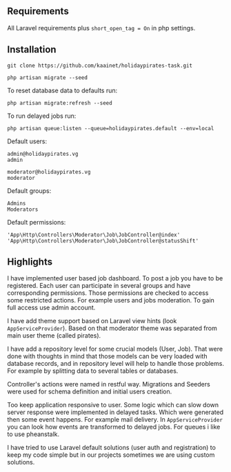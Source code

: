 ## Requirements

All Laravel requirements plus `short_open_tag = On` in php settings.

## Installation

    git clone https://github.com/kaainet/holidaypirates-task.git

    php artisan migrate --seed

To reset database data to defaults run:

    php artisan migrate:refresh --seed

To run delayed jobs run:

    php artisan queue:listen --queue=holidaypirates.default --env=local

Default users:

    admin@holidaypirates.vg
    admin
    
    moderator@holidaypirates.vg
    moderator

Default groups:

    Admins
    Moderators

Default permissions:

    'App\Http\Controllers\Moderator\Job\JobController@index'
    'App\Http\Controllers\Moderator\Job\JobController@statusShift'

## Highlights

I have implemented user based job dashboard. To post a job you have to be registered. Each user can participate in several groups and have corresponding permissions. Those permissions are checked to access some restricted actions. For example users and jobs moderation. To gain full access use admin account.

I have add theme support based on Laravel view hints (look `AppServiceProvider`). Based on that moderator theme was separated from main user theme (called pirates).

I have add a repository level for some crucial models (User, Job). That were done with thoughts in mind that those models can be very loaded  with database records, and in repository level will help to handle those problems. For example by splitting data to several tables or databases.

Controller's actions were named in restful way. Migrations and Seeders were used for schema definition and initial users creation. 

Too keep application responsive to user. Some logic which can slow down server response were implemented in delayed tasks. Which were generated then some event happens. For example mail delivery. In `AppServiceProvider` you can look how events are transformed to delayed jobs. For queues i like to use pheanstalk.

I have tried to use Laravel default solutions (user auth and registration) to keep my code simple but in our projects sometimes we are using custom solutions.

